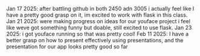 Jan 17 2025: after battling github in both 2450 adn 3005 i actually feel like I have a pretty good grasp on it, im excited to work with flask in this class.
Jan 21 2025: were making progress on ideas for our youface project i feel like weve got something funny but doable, still excited to use flask.
Jan 23 2025: i got youface running so that was pretty cool!
Feb 11 2025: I have a better grasp on how to present effectively using presentations, and the presentation for our app looks pretty good so far